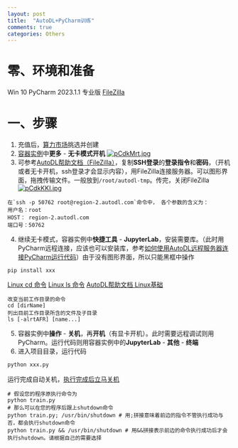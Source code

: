 ```yaml
---
layout: post
title:  "AutoDL+PyCharm训练"
comments: true
categories: Others
---
```


# 零、环境和准备
Win 10
PyCharm 2023.1.1 专业版
[FileZilla](https://www.filezilla.cn/download/client)

# 一、步骤
1. 充值后，[算力市场](https://www.autodl.com/market/list)挑选并创建
2. [容器实例](https://www.autodl.com/console/instance/list)中**更多** - **无卡模式开机**
   [![pCdkMrt.jpg](https://s1.ax1x.com/2023/06/28/pCdkMrt.jpg)](https://imgse.com/i/pCdkMrt)
3. 可参考[AutoDL帮助文档（FileZilla）](https://www.autodl.com/docs/filezilla/)，复制**SSH登录**的**登录指令**和**密码**，（开机或者无卡开机，ssh登录才会显示内容），用FileZilla连接服务器。可以图形界面，拖拽传输文件。一般放到`/root/autodl-tmp`。传完，关闭FileZilla
   [![pCdkKKI.jpg](https://s1.ax1x.com/2023/06/28/pCdkKKI.jpg)](https://imgse.com/i/pCdkKKI)
```
在`ssh -p 50762 root@region-2.autodl.com`命令中， 各个参数的含义为：
用户名：root
HOST： region-2.autodl.com
端口号：50762
```
4. 继续无卡模式，容器实例中**快捷工具** - **JupyterLab**，安装需要库。（此时用PyCharm远程连接，应该也可以安装库，参考[如何使用AutoDL远程服务器连接PyCharm运行代码](https://zhuanlan.zhihu.com/p/615233474?utm_id=0)）由于没有图形界面，所以只能黑框中操作
```
pip install xxx
```   
[Linux cd 命令](https://www.runoob.com/linux/linux-comm-cd.html)
[Linux ls 命令](https://www.runoob.com/linux/linux-comm-ls.html)
[AutoDL帮助文档 Linux基础](https://www.autodl.com/docs/linux/)
```
改变当前工作目录的命令
cd [dirName]
列出目前工作目录所含的文件及子目录
ls [-alrtAFR] [name...]
```
5. 容器实例中**操作** - **关机**，再**开机**（有显卡开机）。此时需要远程调试则用PyCharm。运行代码则用容器实例中的**JupyterLab** - **其他** - **终端**
6. 进入项目目录，运行代码
```python
python xxx.py
```
运行完成自动关机，[执行完成后立马关机](https://www.autodl.com/docs/save_money/)
```
# 假设您的程序原执行命令为
python train.py
# 那么可以在您的程序后跟上shutdown命令
python train.py; /usr/bin/shutdown # 用;拼接意味着前边的指令不管执行成功与否，都会执行shutdown命令
python train.py && /usr/bin/shutdown # 用&&拼接表示前边的命令执行成功后才会执行shutdown。请根据自己的需要选择
```
